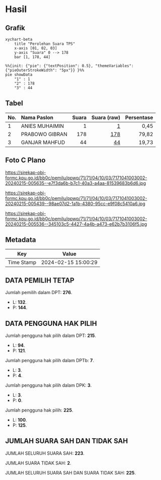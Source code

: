 # Hasil

## Grafik

```mermaid
xychart-beta
    title "Perolehan Suara TPS"
    x-axis [01, 02, 03]
    y-axis "Suara" 0 --> 178
    bar [1, 178, 44]
```

```mermaid
%%{init: {"pie": {"textPosition": 0.5}, "themeVariables": {"pieOuterStrokeWidth": "5px"}} }%%
pie showData
    "1" : 1
    "2" : 178
    "3" : 44
```

## Tabel

| No. | Nama Paslon    | Suara | Suara (raw) | Persentase |
|:--- |:-------------- | -----:| -----------:| ----------:|
| 1   | ANIES MUHAIMIN | 1     | [1][p-1]    | 0,45       |
| 2   | PRABOWO GIBRAN | 178   | [178][p-2]  | 79,82      |
| 3   | GANJAR MAHFUD  | 44    | [44][p-3]   | 19,73      |


[p-1]: https://github.com/gigit-pemilu/pemilu-2024-71-sulawesi-utara/blob/main/pilpres/hitung-suara/sub/71-sulawesi-utara/sub/71-kota-manado/sub/04-wenang/sub/1003-mahakeret-barat/sub/002-tps/sub/paslon-1.txt
[p-2]: https://github.com/gigit-pemilu/pemilu-2024-71-sulawesi-utara/blob/main/pilpres/hitung-suara/sub/71-sulawesi-utara/sub/71-kota-manado/sub/04-wenang/sub/1003-mahakeret-barat/sub/002-tps/sub/paslon-2.txt
[p-3]: https://github.com/gigit-pemilu/pemilu-2024-71-sulawesi-utara/blob/main/pilpres/hitung-suara/sub/71-sulawesi-utara/sub/71-kota-manado/sub/04-wenang/sub/1003-mahakeret-barat/sub/002-tps/sub/paslon-3.txt

## Foto C Plano

https://sirekap-obj-formc.kpu.go.id/bb0c/pemilu/ppwp/71/71/04/10/03/7171041003002-20240215-005635--e7f3da6b-b7c1-40a3-a4aa-81539683b6d6.jpg

https://sirekap-obj-formc.kpu.go.id/bb0c/pemilu/ppwp/71/71/04/10/03/7171041003002-20240215-005439--98ae07d2-1a1b-4380-95cc-e9f08c5410a6.jpg

https://sirekap-obj-formc.kpu.go.id/bb0c/pemilu/ppwp/71/71/04/10/03/7171041003002-20240215-005536--345103c5-4427-4a4b-a473-e62b7b3106f5.jpg


## Metadata

| Key        | Value               |
| ---------- | ------------------- |
| Time Stamp | 2024-02-15 15:00:29 |


## DATA PEMILIH TETAP

Jumlah pemilih dalam DPT: **276**.
 * L: **132**.
 * P: **144**.

## DATA PENGGUNA HAK PILIH

Jumlah pengguna hak pilih dalam DPT: **215**.
 * L: **94**.
 * P: **121**.

Jumlah pengguna hak pilih dalam DPTb: **7**.
 * L: **3**.
 * P: **4**.

Jumlah pengguna hak pilih dalam DPK: **3**.
 * L: **3**.
 * P: **0**.

Jumlah pengguna hak pilih: **225**.
 * L: **100**.
 * P: **125**.

## JUMLAH SUARA SAH DAN TIDAK SAH

JUMLAH SELURUH SUARA SAH: **223**.

JUMLAH SUARA TIDAK SAH: **2**.

JUMLAH SELURUH SUARA SAH DAN SUARA TIDAK SAH: **225**.


